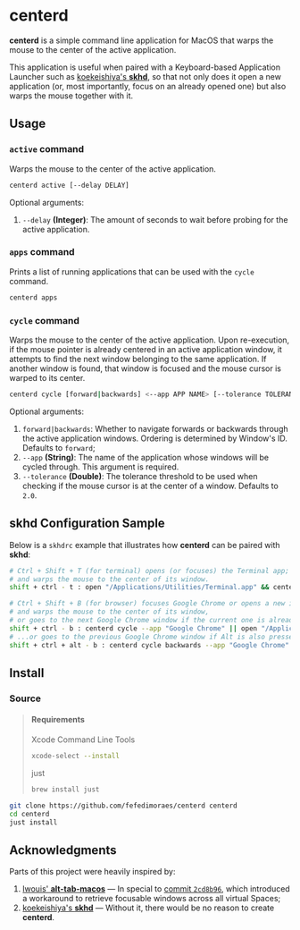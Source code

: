 # centerd

**centerd** is a simple command line application for MacOS that warps the mouse to the center of the active application.

This application is useful when paired with a Keyboard-based Application Launcher such as [koekeishiya's **skhd**](https://github.com/koekeishiya/skhd), so that not only does it open a new application (or, most importantly, focus on an already opened one) but also warps the mouse together with it.

## Usage

### `active` command

Warps the mouse to the center of the active application.

```bash
centerd active [--delay DELAY]
```

Optional arguments:

1. `--delay` **(Integer)**: The amount of seconds to wait before probing for the active application.

### `apps` command

Prints a list of running applications that can be used with the `cycle` command.

```bash
centerd apps
```

### `cycle` command

Warps the mouse to the center of the active application. Upon re-execution, if the mouse pointer is already centered in an active application window, it attempts to find the next window belonging to the same application. If another window is found, that window is focused and the mouse cursor is warped to its center.

```bash
centerd cycle [forward|backwards] <--app APP NAME> [--tolerance TOLERANCE]
```

Optional arguments:

1. `forward|backwards`: Whether to navigate forwards or backwards through the active application windows. Ordering is determined by Window's ID. Defaults to `forward`;
2. `--app` **(String)**: The name of the application whose windows will be cycled through. This argument is required.
3. `--tolerance` **(Double)**: The tolerance threshold to be used when checking if the mouse cursor is at the center of a window. Defaults to `2.0`.

## skhd Configuration Sample

Below is a `skhdrc` example that illustrates how **centerd** can be paired with **skhd**:

```bash
# Ctrl + Shift + T (for terminal) opens (or focuses) the Terminal app;
# and warps the mouse to the center of its window.
shift + ctrl - t : open "/Applications/Utilities/Terminal.app" && centerd active

# Ctrl + Shift + B (for browser) focuses Google Chrome or opens a new instance if it is not running;
# and warps the mouse to the center of its window,
# or goes to the next Google Chrome window if the current one is already centered...
shift + ctrl - b : centerd cycle --app "Google Chrome" || open "/Applications/Google Chrome.app"
# ...or goes to the previous Google Chrome window if Alt is also pressed.
shift + ctrl + alt - b : centerd cycle backwards --app "Google Chrome" || open "/Applications/Google Chrome.app"
```

## Install

### Source

> #### Requirements
>
> Xcode Command Line Tools
>
> ```bash
> xcode-select --install
> ```
>
> just
>
> ```bash
> brew install just
> ```

```bash
git clone https://github.com/fefedimoraes/centerd centerd
cd centerd
just install
```

## Acknowledgments

Parts of this project were heavily inspired by:

1. [lwouis' **alt-tab-macos**](https://github.com/lwouis/alt-tab-macos) &mdash; In special to [commit `2cd8b96`](https://github.com/lwouis/alt-tab-macos/commit/2cd8b96d389004b41ce2aad5667d0a11be36dabf), which introduced a workaround to retrieve focusable windows across all virtual Spaces;
2. [koekeishiya's **skhd**](https://github.com/koekeishiya/skhd) &mdash; Without it, there would be no reason to create **centerd**.
